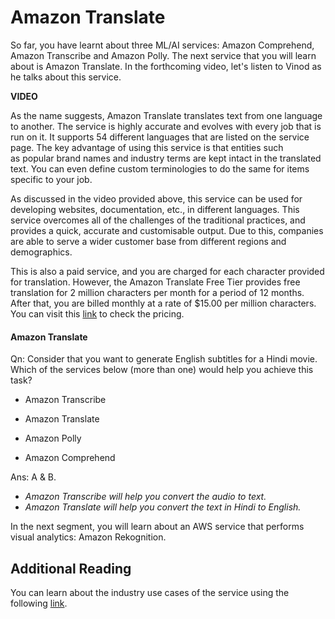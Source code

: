 # Amazon Translate

So far, you have learnt about three ML/AI services: Amazon Comprehend, Amazon Transcribe and Amazon Polly. The next service that you will learn about is Amazon Translate. In the forthcoming video, let's listen to Vinod as he talks about this service.

**VIDEO**

As the name suggests, Amazon Translate translates text from one language to another. The service is highly accurate and evolves with every job that is run on it. It supports 54 different languages that are listed on the service page. The key advantage of using this service is that entities such as popular brand names and industry terms are kept intact in the translated text. You can even define custom terminologies to do the same for items specific to your job.

As discussed in the video provided above, this service can be used for developing websites, documentation, etc., in different languages. This service overcomes all of the challenges of the traditional practices, and provides a quick, accurate and customisable output. Due to this, companies are able to serve a wider customer base from different regions and demographics.

This is also a paid service, and you are charged for each character provided for translation. However, the Amazon Translate Free Tier provides free translation for 2 million characters per month for a period of 12 months. After that, you are billed monthly at a rate of $15.00 per million characters. You can visit this [link](https://aws.amazon.com/translate/pricing/) to check the pricing.

#### Amazon Translate

Qn: Consider that you want to generate English subtitles for a Hindi movie. Which of the services below (more than one) would help you achieve this task?

- Amazon Transcribe

- Amazon Translate

- Amazon Polly

- Amazon Comprehend

Ans: A & B.

- *Amazon Transcribe will help you convert the audio to text.*
- *Amazon Translate will help you convert the text in Hindi to English.*

In the next segment, you will learn about an AWS service that performs visual analytics: Amazon Rekognition.

## Additional Reading

You can learn about the industry use cases of the service using the following [link](https://aws.amazon.com/translate/customers/).
